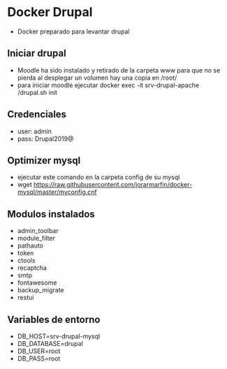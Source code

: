 # Docker Drupal

* Docker preparado para levantar drupal

## Iniciar drupal
* Moodle ha sido instalado y retirado de la carpeta www para que no se pierda al desplegar un volumen hay una copia en /root/
* para iniciar moodle ejecutar docker exec -it srv-drupal-apache /drupal.sh init

## Credenciales
* user: admin
* pass: Drupal2019@

## Optimizer mysql
* ejecutar este comando en la carpeta config de su mysql
* wget https://raw.githubusercontent.com/jorarmarfin/docker-mysql/master/myconfig.cnf

## Modulos instalados
* admin_toolbar
* module_filter
* pathauto
* token
* ctools
* recaptcha
* smtp
* fontawesome
* backup_migrate
* restui

## Variables de entorno
* DB_HOST=srv-drupal-mysql
* DB_DATABASE=drupal
* DB_USER=root
* DB_PASS=root